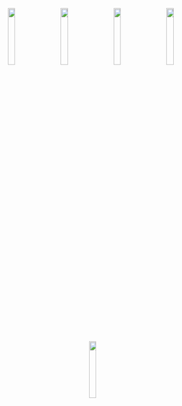 <p align="center">
  <img src="https://github.com/user-attachments/assets/e33e7e7b-b4b9-465f-8b9b-2ad6233fdcec" width="17%" style="margin-right: 8px;">&nbsp;&nbsp;
  <img src="https://github.com/user-attachments/assets/88c7d772-a045-400b-bf7f-299d874cdad2" width="17%" style="margin-right: 8px;">&nbsp;&nbsp;
  <img src="https://github.com/user-attachments/assets/b123cd70-d707-4931-87b3-4deaeb68f100" width="17%" style="margin-right: 8px;">&nbsp;&nbsp;
  <img src="https://github.com/user-attachments/assets/62a5f3bb-7eae-433e-a0aa-5b7307874784" width="17%" style="margin-right: 8px;">&nbsp;&nbsp;
  <img src="https://github.com/user-attachments/assets/79270eef-0e63-47e4-b643-237a5416b75b" width="17%" style="margin-right: 8px;">
</p>
